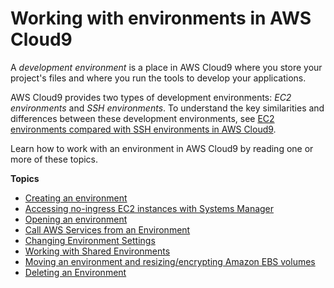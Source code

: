 # Working with environments in AWS Cloud9<a name="environments"></a>

A *development environment* is a place in AWS Cloud9 where you store your project's files and where you run the tools to develop your applications\.

AWS Cloud9 provides two types of development environments: *EC2 environments* and *SSH environments*\. To understand the key similarities and differences between these development environments, see [EC2 environments compared with SSH environments in AWS Cloud9](ec2-env-versus-ssh-env.md)\.

Learn how to work with an environment in AWS Cloud9 by reading one or more of these topics\.

**Topics**
+ [Creating an environment](create-environment.md)
+ [Accessing no\-ingress EC2 instances with Systems Manager](ec2-ssm.md)
+ [Opening an environment](open-environment.md)
+ [Call AWS Services from an Environment](credentials.md)
+ [Changing Environment Settings](change-environment.md)
+ [Working with Shared Environments](share-environment.md)
+ [Moving an environment and resizing/encrypting Amazon EBS volumes](move-environment.md)
+ [Deleting an Environment](delete-environment.md)